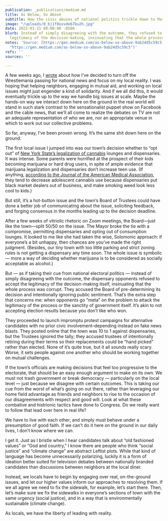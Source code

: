 ```yaml
---
publication: _publications/medium.md
title: As Below, So Above
subtitle: How the civic abuses of national politics trickle down to Main Street
image: "/uploads/0_bj1f8oxvde67bu2h.jpg"
date: 2022-01-21 00:00:00 -0500
blurb: Instead of simply disagreeing with the outcome, they refused to accept the
  legitimacy of the decision-making, insinuating that the whole process was corrupt.
notes: 'Source: [https://gen.medium.com/as-below-so-above-9ab24d5c59c5](https://gen.medium.com/as-below-so-above-9ab24d5c59c5
  "https://gen.medium.com/as-below-so-above-9ab24d5c59c5")'
refs: ''
sources: ''

---
```

A few weeks ago, I [wrote](https://rushkoff.medium.com/move-along-the-car-crash-is-fake-cf9e327913c6) about how I’ve decided to turn off the Wrestlemania passing for national news and focus on my local reality. I was hoping that helping neighbors, engaging in mutual aid, and working on local issues might just engender a kind of solidarity. And if we all did this, it would eventually trickle up to the way we handle big issues at scale. Maybe the hands-on way we interact down here on the ground in the real world will stand in such stark contrast to the sensationalist puppet show on Facebook and the cable news, that we’ll all come to realize the debates on TV are not an adequate representation of who we are, nor an appropriate venue in which to work out our collective problems.

So far, anyway, I’ve been proven wrong. It’s the same shit down here on the ground.

The first local issue I jumped into was our town’s decision whether to “opt out” of [New York State’s legalization of cannabis](https://cannabis.ny.gov/local-government) lounges and dispensaries. It was intense. Some parents were horrified at the prospect of their kids becoming marijuana or hard drug users, in spite of ample evidence that marijuana legalization and dispensaries don’t increase teen use. (If anything, [according to the Journal of the American Medical Association](https://jamanetwork.com/journals/jamanetworkopen/fullarticle/2783850), they tend to decrease adolescent cannabis use because dispensaries put black market dealers out of business, and make smoking weed look less cool to kids.)

But still, it’s a hot-button issue and the town’s Board of Trustees could have done a better job of communicating about the issue, soliciting feedback, and forging consensus in the months leading up to the decision deadline.

After a few weeks of vitriolic rhetoric on Zoom meetings, the Board—just like the town—split 50/50 on the issue. The Mayor broke the tie with a compromise, permitting dispensaries and opting out of consumption lounges. It looked to me like she had taken the wise, Solomonic approach: if everyone’s a bit unhappy, then chances are you’ve made the right judgment. (Besides, our tiny town with too little parking and strict zoning rules is not getting a dispensary any time soon. The whole issue is symbolic — more a way of deciding whether marijuana is to be considered as socially acceptable as alcohol.)

But — as if taking their cue from national electoral politics — instead of simply disagreeing with the outcome, the dispensary opponents refused to accept the legitimacy of the decision-making itself, insinuating that the whole process was corrupt. They accused the Board of pre-determining its decision and intentionally ignoring public sentiment. That’s the extra step that concerns me: when opponents go “meta” on the problem to attack the legitimacy of the process or the sanctity of government itself. It’s akin to not accepting election results because you don’t like who won.

They proceeded to launch impromptu protest campaigns for alternative candidates with no prior civic involvement–depending instead on fake news blasts. They posted online that the town was 10 to 1 against dispensaries, but the Trustees ignored the tally; they accused trustees of intentionally retiring during their terms so their replacements could be “hand picked” rather than elected. None of it’s quite true, but it all sounds really scary. Worse, it sets people against one another who should be working together on mutual challenges.

If the town’s officials are making decisions that feel too progressive to the electorate, that should be an easy enough argument to make on its own. We must not trash government or break democracy — particularly on the local level — just because we disagree with certain outcomes. This is taking our cue from the worst of what’s going on out there, rather than leveraging our home field advantage as friends and neighbors to rise to the occasion of our disagreements with respect and good will. Look at what these combative and histrionic tactics have done to Congress. Do we really want to follow that lead over here in real life?

We have to live with each other, and simply must behave under a presumption of good faith. If we can’t do it here on the ground in our daily lives, I don’t know where we can.

I get it. Just as I bristle when I hear candidates talk about “old fashioned values” or “God and country,” I know there are people who think “social justice” and “climate change” are abstract Leftist plots. While that kind of language has become unnecessarily polarizing, luckily it is a form of ideation better suited for television debates between nationally branded candidates than discussions between neighbors at the local diner.

Instead, we locals have to begin by engaging over real, on-the-ground issues, and let our higher values inform our approaches to resolving them. If we all agree we need to fix the sidewalk, for example, let’s start there. Then, let’s make sure we fix the sidewalks in everyone’s sections of town with the same urgency (social justice), and in a way that is environmentally sustainable (climate change).

As locals, we have the liberty of leading with reality.